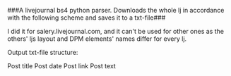 ###A livejournal bs4 python parser. Downloads the whole lj in accordance with the following scheme and saves it to a txt-file###

I did it for salery.livejournal.com, and it can't be used for other ones as the others' ljs layout and DPM elements' names differ for every lj.

Output txt-file structure:
 
Post title
Post date
Post link
Post text
